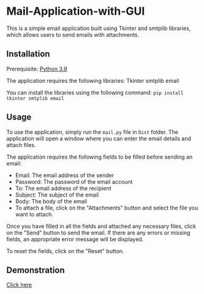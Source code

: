 # Mail-Application-with-GUI
This is a simple email application built using Tkinter and smtplib libraries, which allows users to send emails with attachments. 

## Installation
Prerequisite: [Python 3.9](https://www.python.org/downloads/)

The application requires the following libraries:
Tkinter
smtplib
email

You can install the libraries using the following command:
`pip install tkinter smtplib email`

## Usage
To use the application, simply run the `mail.py` file in `Dist` folder. The application will open a window where you can enter the email details and attach files.

The application requires the following fields to be filled before sending an email:

- Email: The email address of the sender
- Password: The password of the email account
- To: The email address of the recipient
- Subject: The subject of the email
- Body: The body of the email
- To attach a file, click on the "Attachments" button and select the file you want to attach.

Once you have filled in all the fields and attached any necessary files, click on the "Send" button to send the email. If there are any errors or missing fields, an appropriate error message will be displayed.

To reset the fields, click on the "Reset" button.

## Demonstration
[Click here](https://www.linkedin.com/posts/jyotiradityasaha_python-gui-tkinter-activity-7057406693097279489-zPta?utm_source=share&utm_medium=member_desktop)
